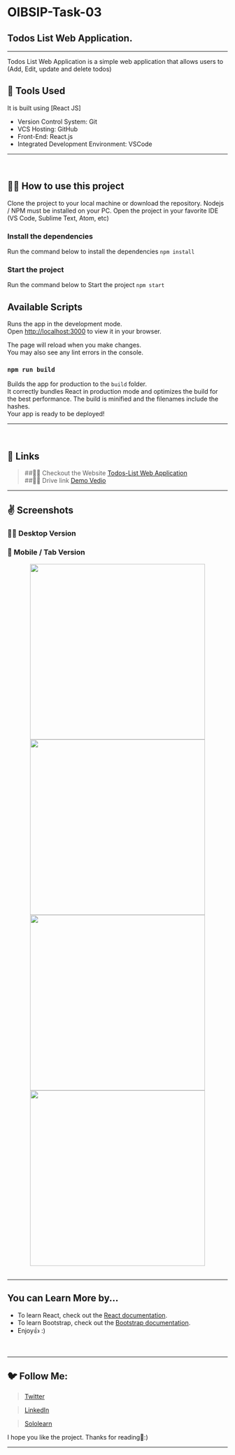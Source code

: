 <!-- Created by ★ Hemant ★ -->

# OIBSIP-Task-03

## Todos List Web Application.

<hr/>

Todos List Web Application is a simple web application that allows users to (Add, Edit, update and delete todos)
<br/>

## 🔨 Tools Used

It is built using [React JS]

- Version Control System: Git
- VCS Hosting: GitHub
- Front-End: React.js
- Integrated Development Environment: VSCode
<hr/>
<br/>

## 👨‍💻 How to use this project

Clone the project to your local machine or download the repository.
Nodejs / NPM must be installed on your PC.
Open the project in your favorite IDE (VS Code, Sublime Text, Atom, etc)

### Install the dependencies

Run the command below to install the dependencies
`npm install`

### Start the project

Run the command below to Start the project
`npm start`

## Available Scripts

Runs the app in the development mode.\
Open [http://localhost:3000](http://localhost:3000) to view it in your browser.

The page will reload when you make changes.\
You may also see any lint errors in the console.

### `npm run build`

Builds the app for production to the `build` folder.\
It correctly bundles React in production mode and optimizes the build for the best performance.
The build is minified and the filenames include the hashes.\
Your app is ready to be deployed!

<hr/>
<br/>

## 🔗 Links

> ##💁‍♂️ Checkout the Website [Todos-List Web Application](https://oasis-todolist.netlify.app/)
> <br/>
> ##💁‍♂️ Drive link [Demo Vedio](https://drive.google.com/file/d/1aucdWg5TQoqmpNpMY4H9Uvuiqo6W6NXX/view?usp=drive_link)
> <br/>

<hr/>

## ✌️ Screenshots

### 🧑‍💻 Desktop Version

### 📲 Mobile / Tab Version

<div align="center">
    <img src="https://github.com/Hemantk1234/OIBSIP-Task-03/assets/125623888/e1d943af-49cf-4ad2-85fe-559b2b8768cf" width="400px"</img>
    <img src="https://github.com/Hemantk1234/OIBSIP-Task-03/assets/125623888/289b4e67-db80-4807-a883-227f4664a5b4" width="400px"</img>
    <img src="https://github.com/Hemantk1234/OIBSIP-Task-03/assets/125623888/5614169e-18df-4eb9-a3cf-3118ca442336" width="400px"</img>
    <img src="https://github.com/Hemantk1234/OIBSIP-Task-03/assets/125623888/94f273e7-7ce9-4d56-9166-762968378e9b" width="400px"</img>
</div>

<br/>
<hr/>

## You can Learn More by...

- To learn React, check out the [React documentation](https://reactjs.org/).
- To learn Bootstrap, check out the [Bootstrap documentation](https://getbootstrap.com/docs/5.0/getting-started/introduction/).
- Enjoy👍 :)
<br/>
<hr/>

## 🐦 Follow Me:

> [Twitter](https://twitter.com/HemantkEtc116)

> [LinkedIn](https://www.linkedin.com/in/hemant-kumbhalkar-87393b235/)

> [Sololearn](https://www.sololearn.com/profile/24572821)

I hope you like the project. Thanks for reading🙋:)

<hr/>
<br/>
